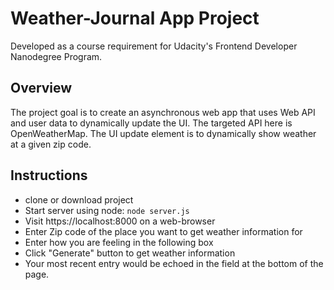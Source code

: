 # Weather-Journal App Project
Developed as a course requirement for Udacity's Frontend Developer Nanodegree Program.

## Overview
The project goal is to create an asynchronous web app that uses Web
API and user data to dynamically update the UI. The targeted API here
is OpenWeatherMap. The UI update element is to dynamically show
weather at a given zip code.

## Instructions
+ clone or download project
+ Start server using node: `node server.js`
+ Visit https://localhost:8000 on a web-browser
+ Enter Zip code of the place you want to get weather information for
+ Enter how you are feeling in the following box
+ Click "Generate" button to get weather information
+ Your most recent entry would be echoed in the field at the bottom of
  the page.